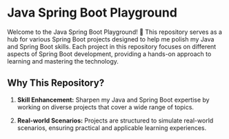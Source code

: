 # Java Spring Boot Playground

Welcome to the Java Spring Boot Playground! 🚀 This repository serves as a hub for various Spring Boot projects designed to help me polish my Java and Spring Boot skills. Each project in this repository focuses on different aspects of Spring Boot development, providing a hands-on approach to learning and mastering the technology.

## Why This Repository?

1. **Skill Enhancement:** Sharpen my Java and Spring Boot expertise by working on diverse projects that cover a wide range of topics.

2. **Real-world Scenarios:** Projects are structured to simulate real-world scenarios, ensuring practical and applicable learning experiences.

<!-- ## Projects

Explore the projects in this repository to dive into different aspects of Spring Boot development. Whether you are a beginner or an experienced developer, there's always something new to learn and explore.

### [Project 1: E-Commerce System](./ecommerce-system)

Build a comprehensive e-commerce system, covering functionalities such as user authentication, product catalog, shopping cart management, and order processing.

![E-Commerce System](./images/ecommerce-system.png)

### [Project 2: Social Media Platform](./social-media-platform)

Create a social media platform with features like user profiles, post creation, commenting, and friend requests. Practice building a robust and scalable system.

![Social Media Platform](./images/social-media-platform.png)

...

## How to Use

1. Clone the repository:
   ```bash
   git clone https://github.com/your-username/spring-boot-playground.git
-->
